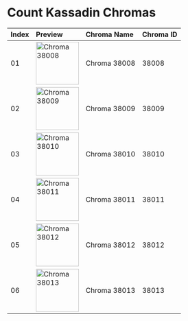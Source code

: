# Count Kassadin Chromas

| Index | Preview | Chroma Name | Chroma ID |
|:---|:---|:---|:---|
| 01 | <img src='https://raw.communitydragon.org/latest/plugins/rcp-be-lol-game-data/global/default/v1/champion-chroma-images/38/38008.png' alt='Chroma 38008' width='100'> | Chroma 38008 | 38008 |
| 02 | <img src='https://raw.communitydragon.org/latest/plugins/rcp-be-lol-game-data/global/default/v1/champion-chroma-images/38/38009.png' alt='Chroma 38009' width='100'> | Chroma 38009 | 38009 |
| 03 | <img src='https://raw.communitydragon.org/latest/plugins/rcp-be-lol-game-data/global/default/v1/champion-chroma-images/38/38010.png' alt='Chroma 38010' width='100'> | Chroma 38010 | 38010 |
| 04 | <img src='https://raw.communitydragon.org/latest/plugins/rcp-be-lol-game-data/global/default/v1/champion-chroma-images/38/38011.png' alt='Chroma 38011' width='100'> | Chroma 38011 | 38011 |
| 05 | <img src='https://raw.communitydragon.org/latest/plugins/rcp-be-lol-game-data/global/default/v1/champion-chroma-images/38/38012.png' alt='Chroma 38012' width='100'> | Chroma 38012 | 38012 |
| 06 | <img src='https://raw.communitydragon.org/latest/plugins/rcp-be-lol-game-data/global/default/v1/champion-chroma-images/38/38013.png' alt='Chroma 38013' width='100'> | Chroma 38013 | 38013 |
